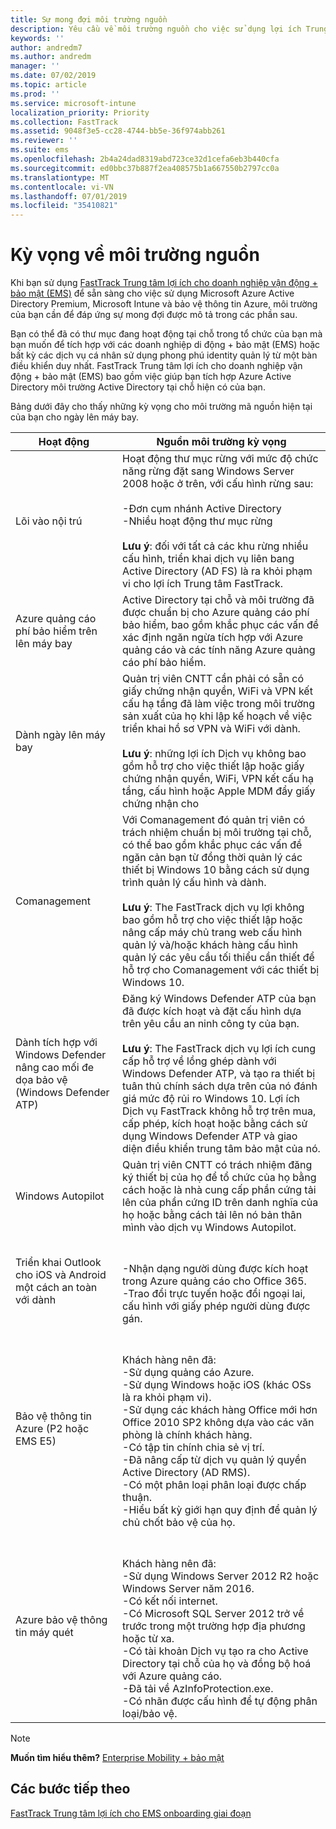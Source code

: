 ```yaml
---
title: Sự mong đợi môi trường nguồn
description: Yêu cầu về môi trường nguồn cho việc sử dụng lợi ích Trung tâm FastTrack cho EMS
keywords: ''
author: andredm7
ms.author: andredm
manager: ''
ms.date: 07/02/2019
ms.topic: article
ms.prod: ''
ms.service: microsoft-intune
localization_priority: Priority
ms.collection: FastTrack
ms.assetid: 9048f3e5-cc28-4744-bb5e-36f974abb261
ms.reviewer: ''
ms.suite: ems
ms.openlocfilehash: 2b4a24dad8319abd723ce32d1cefa6eb3b440cfa
ms.sourcegitcommit: ed0bbc37b887f2ea408575b1a667550b2797cc0a
ms.translationtype: MT
ms.contentlocale: vi-VN
ms.lasthandoff: 07/01/2019
ms.locfileid: "35410821"
---
```

# <a name="source-environment-expectations"></a>Kỳ vọng về môi trường nguồn

Khi bạn sử dụng [FastTrack Trung tâm lợi ích cho doanh nghiệp vận động + bảo mật (EMS)](EMS-fasttrack-benefit-for-EMS.md) để sẵn sàng cho việc sử dụng Microsoft Azure Active Directory Premium, Microsoft Intune và bảo vệ thông tin Azure, môi trường của bạn cần để đáp ứng sự mong đợi được mô tả trong các phần sau.

Bạn có thể đã có thư mục đang hoạt động tại chỗ trong tổ chức của bạn mà bạn muốn để tích hợp với các doanh nghiệp di động + bảo mật (EMS) hoặc bất kỳ các dịch vụ cá nhân sử dụng phong phú identity quản lý từ một bàn điều khiển duy nhất. FastTrack Trung tâm lợi ích cho doanh nghiệp vận động + bảo mật (EMS) bao gồm việc giúp bạn tích hợp Azure Active Directory môi trường Active Directory tại chỗ hiện có của bạn.

Bảng dưới đây cho thấy những kỳ vọng cho môi trường mã nguồn hiện tại của bạn cho ngày lên máy bay.

|Hoạt động|Nguồn môi trường kỳ vọng|
|------------|----------------------------------|
|Lõi vào nội trú|Hoạt động thư mục rừng với mức độ chức năng rừng đặt sang Windows Server 2008 hoặc ở trên, với cấu hình rừng sau:<br /><br />-Đơn cụm nhánh Active Directory<br />-Nhiều hoạt động thư mục rừng </br></br>**Lưu ý**: đối với tất cả các khu rừng nhiều cấu hình, triển khai dịch vụ liên bang Active Directory (AD FS) là ra khỏi phạm vi cho lợi ích Trung tâm FastTrack.|
|Azure quảng cáo phí bảo hiểm trên lên máy bay|Active Directory tại chỗ và môi trường đã được chuẩn bị cho Azure quảng cáo phí bảo hiểm, bao gồm khắc phục các vấn đề xác định ngăn ngừa tích hợp với Azure quảng cáo và các tính năng Azure quảng cáo phí bảo hiểm.|
|Dành ngày lên máy bay| Quản trị viên CNTT cần phải có sẵn có giấy chứng nhận quyền, WiFi và VPN kết cấu hạ tầng đã làm việc trong môi trường sản xuất của họ khi lập kế hoạch về việc triển khai hồ sơ VPN và WiFi với dành.<br /><br /> **Lưu ý**: những lợi ích Dịch vụ không bao gồm hỗ trợ cho việc thiết lập hoặc giấy chứng nhận quyền, WiFi, VPN kết cấu hạ tầng, cấu hình hoặc Apple MDM đẩy giấy chứng nhận cho  |
|Comanagement|Với Comanagement đó quản trị viên có trách nhiệm chuẩn bị môi trường tại chỗ, có thể bao gồm khắc phục các vấn đề ngăn cản bạn từ đồng thời quản lý các thiết bị Windows 10 bằng cách sử dụng trình quản lý cấu hình và dành.<br /><br />**Lưu ý**: The FastTrack dịch vụ lợi không bao gồm hỗ trợ cho việc thiết lập hoặc nâng cấp máy chủ trang web cấu hình quản lý và/hoặc khách hàng cấu hình quản lý các yêu cầu tối thiểu cần thiết để hỗ trợ cho Comanagement với các thiết bị Windows 10. |
|Dành tích hợp với Windows Defender nâng cao mối đe dọa bảo vệ (Windows Defender ATP)|Đăng ký Windows Defender ATP của bạn đã được kích hoạt và đặt cấu hình dựa trên yêu cầu an ninh công ty của bạn.<br /><br />**Lưu ý**: The FastTrack dịch vụ lợi ích cung cấp hỗ trợ về lồng ghép dành với Windows Defender ATP, và tạo ra thiết bị tuân thủ chính sách dựa trên của nó đánh giá mức độ rủi ro Windows 10. Lợi ích Dịch vụ FastTrack không hỗ trợ trên mua, cấp phép, kích hoạt hoặc bằng cách sử dụng Windows Defender ATP và giao diện điều khiển trung tâm bảo mật của nó. |
|Windows Autopilot|Quản trị viên CNTT có trách nhiệm đăng ký thiết bị của họ để tổ chức của họ bằng cách hoặc là nhà cung cấp phần cứng tải lên của phần cứng ID trên danh nghĩa của họ hoặc bằng cách tải lên nó bản thân mình vào dịch vụ Windows Autopilot. |
|Triển khai Outlook cho iOS và Android một cách an toàn với dành|<br /><br />-Nhận dạng người dùng được kích hoạt trong Azure quảng cáo cho Office 365.<br />-Trao đổi trực tuyến hoặc đổi ngoại lai, cấu hình với giấy phép người dùng được gán.<br />|
|Bảo vệ thông tin Azure (P2 hoặc EMS E5)|<br /><br />Khách hàng nên đã: <br /> -Sử dụng quảng cáo Azure.<br />-Sử dụng Windows hoặc iOS (khác OSs là ra khỏi phạm vi).<br /> -Sử dụng các khách hàng Office mới hơn Office 2010 SP2 không dựa vào các văn phòng là chính khách hàng. <br /> -Có tập tin chính chia sẻ vị trí.  <br /> -Đã nâng cấp từ dịch vụ quản lý quyền Active Directory (AD RMS). <br /> -Có một phân loại phân loại được chấp thuận. <br /> -Hiểu bất kỳ giới hạn quy định để quản lý chủ chốt bảo vệ của họ. <br />|
|Azure bảo vệ thông tin máy quét|<br /><br /> Khách hàng nên đã: <br /> -Sử dụng Windows Server 2012 R2 hoặc Windows Server năm 2016.<br /> -Có kết nối internet. <br /> -Có Microsoft SQL Server 2012 trở về trước trong một trường hợp địa phương hoặc từ xa.  <br /> -Có tài khoản Dịch vụ tạo ra cho Active Directory tại chỗ của họ và đồng bộ hoá với Azure quảng cáo.  <br /> -Đã tải về AzInfoProtection.exe. <br /> -Có nhãn được cấu hình để tự động phân loại/bảo vệ.<br />|

> [!NOTE]
> **Muốn tìm hiểu thêm?** 
>  [Enterprise Mobility + bảo mật](https://www.microsoft.com/cloud-platform/enterprise-mobility)

## <a name="next-steps"></a>Các bước tiếp theo

[FastTrack Trung tâm lợi ích cho EMS onboarding giai đoạn](EMS-onboarding-phases.md)

